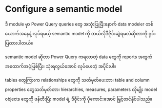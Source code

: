 # Configure a semantic model

ဒီ module မှာ Power Query queries တွေ အသုံးပြုပြီးနောက် data modeler တစ်ယောက်အနေနဲ့ လုပ်ရမယ့် semantic model ကို ဘယ်လိုဒီဇိုင်းဆွဲရမလဲဆိုတာကို ရှင်းပြထားပါတယ်။

semantic model ဆိုတာ Power Query ကရလာတဲ့ data တွေကို reports အတွက် အထောက်အပံ့ဖြစ်ပြီး၊ သုံးရလွယ်အောင် လုပ်ပေးတဲ့ အပိုင်းပါ။

tables တွေကြားက relationships တွေကို သတ်မှတ်ပေးတာ၊ table and column properties တွေသတ်မှတ်တာ၊ hierarchies, measures, parameters လိုမျိုး model objects တွေကို ဖန်တီးပြီး model ရဲ့ ဒီဇိုင်းကို ပိုကောင်းအောင် မြှင့်တင်နိုင်ပါသည်။

